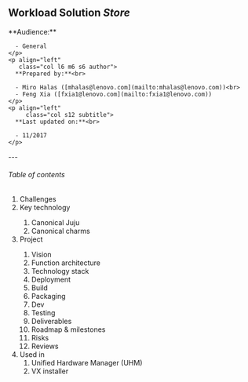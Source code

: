 <section class="row">
  <div align="left"
       class ="col s12">
    <h1>
      Workload Solution
      <i class="fa fa-shopping-basket">Store</i>
    </h1>
  </div>
  <div class="col offset-s7 s5">
    <p align="left"
         class="col s12 subtitle">
      **Audience:**<br>

      - General
    </p>
    <p align="left"
       class="col l6 m6 s6 author">
      **Prepared by:**<br>

      - Miro Halas ([mhalas@lenovo.com](mailto:mhalas@lenovo.com))<br>
      - Feng Xia ([fxia1@lenovo.com](mailto:fxia1@lenovo.com))
    </p>
    <p align="left"
         class="col s12 subtitle">
      **Last updated on:**<br>

      - 11/2017
    </p>
  </div>
</section>
---
<h6 class="menu-title">Table of contents</h6>
<div class="row">
<ol class="my-multicol-2">
  <li>Challenges</li>
  <li>Key technology</li>
    <ol>
      <li>Canonical Juju</li>
      <li>Canonical charms</li>
    </ol>
  <li>Project</li>
    <ol>
      <li>Vision</li>
      <li>Function architecture</li>
      <li>Technology stack</li>
      <li>Deployment</li>
      <li>Build</li>
      <li>Packaging</li>
      <li>Dev</li>
      <li>Testing</li>
      <li>Deliverables</li>
      <li>Roadmap & milestones</li>
      <li>Risks</li>
      <li>Reviews</li>
    </ol>
  <li>Used in
    <ol>
      <li>Unified Hardware Manager (UHM)</li>
      <li>VX installer</li>
    </ol>
  </li>
</ol>
</div>

